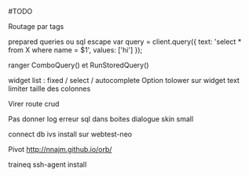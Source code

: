 #TODO


Routage par tags

prepared queries ou sql escape
var query = client.query({
      text: 'select * from X where name = $1',
      values: ['hi']
    });

ranger ComboQuery() et RunStoredQuery()


widget list : fixed / select / autocomplete
Option tolower sur widget text
limiter taille des colonnes

Virer route crud

Pas donner log erreur sql dans boites dialogue
skin small


connect db ivs
install sur webtest-neo


Pivot
  http://nnajm.github.io/orb/



traineq
  ssh-agent
  install
